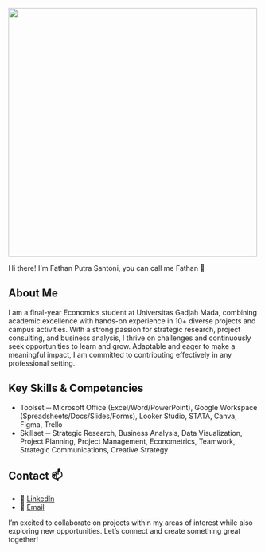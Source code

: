 <p align="left">
  <img src="https://media2.giphy.com/media/v1.Y2lkPTc5MGI3NjExdWJidDdwNXRmNGljMmRwejRiZTVzNDZlano5ampsNXJsMWgzZ3Q1OCZlcD12MV9pbnRlcm5hbF9naWZfYnlfaWQmY3Q9Zw/zkzKelNfWmeJi/giphy.gif" width="500">
</p>

Hi there! I'm Fathan Putra Santoni, you can call me Fathan 👋

## About Me
I am a final-year Economics student at Universitas Gadjah Mada, combining academic excellence with hands-on experience in 10+ diverse projects and campus activities. With a strong passion for strategic research, project consulting, and business analysis, I thrive on challenges and continuously seek opportunities to learn and grow. Adaptable and eager to make a meaningful impact, I am committed to contributing effectively in any professional setting.

## Key Skills & Competencies
* Toolset ─ Microsoft Office (Excel/Word/PowerPoint), Google Workspace (Spreadsheets/Docs/Slides/Forms), Looker Studio, STATA, Canva, Figma, Trello
* Skillset ─ Strategic Research, Business Analysis, Data Visualization, Project Planning, Project Management, Econometrics, Teamwork, Strategic Communications, Creative Strategy

## Contact :mailbox:
* :link: [LinkedIn](https://www.linkedin.com/in/fathanputrasantoni/)
* :email: [Email](fathanputrasantoni@gmail.com)

I’m excited to collaborate on projects within my areas of interest while also exploring new opportunities. Let’s connect and create something great together!





